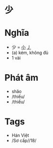 # 少

# Nghĩa
* 少 = [小](小.md) [丿](丿.md)
* (a) kém, không đủ
* 1 vài

# Phát âm
* shǎo
*  /thiếu/
*  /thiểu/

# Tags
* Hán Việt
*  /Sơ cấp//18/

